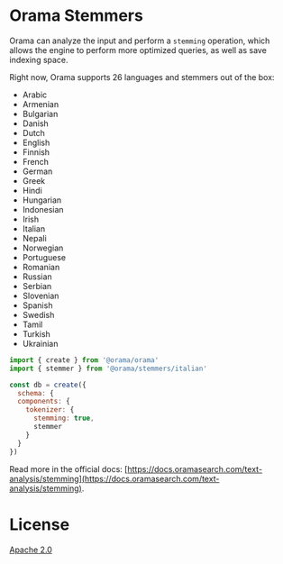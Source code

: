 # Orama Stemmers

Orama can analyze the input and perform a `stemming` operation, which allows the engine to perform more optimized queries, as well as save indexing space.

Right now, Orama supports 26 languages and stemmers out of the box:

- Arabic
- Armenian
- Bulgarian
- Danish
- Dutch
- English
- Finnish
- French
- German
- Greek
- Hindi
- Hungarian
- Indonesian
- Irish
- Italian
- Nepali
- Norwegian
- Portuguese
- Romanian
- Russian
- Serbian
- Slovenian
- Spanish
- Swedish
- Tamil
- Turkish
- Ukrainian

```js
import { create } from '@orama/orama'
import { stemmer } from '@orama/stemmers/italian'

const db = create({
  schema: {
  components: {
    tokenizer: {
      stemming: true,
      stemmer
    }
  }
})
```

Read more in the official docs: [https://docs.oramasearch.com/text-analysis/stemming](https://docs.oramasearch.com/text-analysis/stemming).

# License

[Apache 2.0](/LICENSE.md)